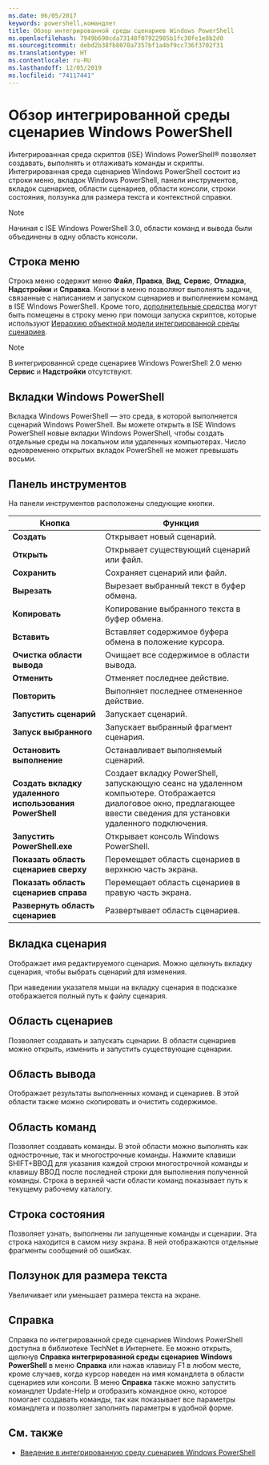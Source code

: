 ```yaml
---
ms.date: 06/05/2017
keywords: powershell,командлет
title: Обзор интегрированной среды сценариев Windows PowerShell
ms.openlocfilehash: 7949b690cda73148f07922985b1fc30fe1e8b2d0
ms.sourcegitcommit: debd2b38fb8070a7357bf1a4bf9cc736f3702f31
ms.translationtype: HT
ms.contentlocale: ru-RU
ms.lasthandoff: 12/05/2019
ms.locfileid: "74117441"
---
```

# <a name="exploring-the-windows-powershell-ise"></a>Обзор интегрированной среды сценариев Windows PowerShell

Интегрированная среда скриптов (ISE) Windows PowerShell® позволяет создавать, выполнять и отлаживать команды и скрипты. Интегрированная среда сценариев Windows PowerShell состоит из строки меню, вкладок Windows PowerShell, панели инструментов, вкладок сценариев, области сценариев, области консоли, строки состояния, ползунка для размера текста и контекстной справки.

> [!NOTE]
> Начиная с ISE Windows PowerShell 3.0, области команд и вывода были объединены в одну область консоли.

## <a name="menu-bar"></a>Строка меню

Строка меню содержит меню **Файл**, **Правка**, **Вид**, **Сервис**, **Отладка**, **Надстройки** и **Справка**. Кнопки в меню позволяют выполнять задачи, связанные с написанием и запуском сценариев и выполнением команд в ISE Windows PowerShell. Кроме того, [дополнительные средства](object-model/The-ISEAddOnTool-Object.md) могут быть помещены в строку меню при помощи запуска скриптов, которые используют [Иерархию объектной модели интегрированной среды сценариев](object-model/The-ISE-Object-Model-Hierarchy.md).

> [!NOTE]
> В интегрированной среде сценариев Windows PowerShell 2.0 меню **Сервис** и **Надстройки** отсутствуют.

## <a name="windows-powershell-tabs"></a>Вкладки Windows PowerShell

Вкладка Windows PowerShell — это среда, в которой выполняется сценарий Windows PowerShell. Вы можете открыть в ISE Windows PowerShell новые вкладки Windows PowerShell, чтобы создать отдельные среды на локальном или удаленных компьютерах. Число одновременно открытых вкладок PowerShell не может превышать восьми.

## <a name="toolbar"></a>Панель инструментов

На панели инструментов расположены следующие кнопки.

|Кнопка|Функция|
|----------|------------|
|**Создать**|Открывает новый сценарий.|
|**Открыть**|Открывает существующий сценарий или файл.|
|**Сохранить**|Сохраняет сценарий или файл.|
|**Вырезать**|Вырезает выбранный текст в буфер обмена.|
|**Копировать**|Копирование выбранного текста в буфер обмена.|
|**Вставить**|Вставляет содержимое буфера обмена в положение курсора.|
|**Очистка области вывода**|Очищает все содержимое в области вывода.|
|**Отменить**|Отменяет последнее действие.|
|**Повторить**|Выполняет последнее отмененное действие.|
|**Запустить сценарий**|Запускает сценарий.|
|**Запуск выбранного**|Запускает выбранный фрагмент сценария.|
|**Остановить выполнение**|Останавливает выполняемый сценарий.|
|**Создать вкладку удаленного использования PowerShell**|Создает вкладку PowerShell, запускающую сеанс на удаленном компьютере. Отображается диалоговое окно, предлагающее ввести сведения для установки удаленного подключения.|
|**Запустить PowerShell.exe**|Открывает консоль Windows PowerShell.|
|**Показать область сценариев сверху**|Перемещает область сценариев в верхнюю часть экрана.|
|**Показать область сценариев справа**|Перемещает область сценариев в правую часть экрана.|
|**Развернуть область сценариев**|Развертывает область сценариев.|

## <a name="script-tab"></a>Вкладка сценария

Отображает имя редактируемого сценария. Можно щелкнуть вкладку сценария, чтобы выбрать сценарий для изменения.

При наведении указателя мыши на вкладку сценария в подсказке отображается полный путь к файлу сценария.

## <a name="script-pane"></a>Область сценариев

Позволяет создавать и запускать сценарии. В области сценариев можно открыть, изменить и запустить существующие сценарии.

## <a name="output-pane"></a>Область вывода

Отображает результаты выполненных команд и сценариев. В этой области также можно скопировать и очистить содержимое.

## <a name="command-pane"></a>Область команд

Позволяет создавать команды. В этой области можно выполнять как однострочные, так и многострочные команды. Нажмите клавиши SHIFT+ВВОД для указания каждой строки многострочной команды и клавишу ВВОД после последней строки для выполнения полученной команды. Строка в верхней части области команд показывает путь к текущему рабочему каталогу.

## <a name="status-bar"></a>Строка состояния

Позволяет узнать, выполнены ли запущенные команды и сценарии. Эта строка находится в самом низу экрана. В ней отображаются отдельные фрагменты сообщений об ошибках.

## <a name="text-size-slider"></a>Ползунок для размера текста

Увеличивает или уменьшает размера текста на экране.

## <a name="help"></a>Справка

Справка по интегрированной среде сценариев Windows PowerShell доступна в библиотеке TechNet в Интернете. Ее можно открыть, щелкнув **Справка интегрированной среды сценариев Windows PowerShell** в меню **Справка** или нажав клавишу F1 в любом месте, кроме случаев, когда курсор наведен на имя командлета в области сценариев или консоли. В меню **Справка** также можно запустить командлет Update-Help и отобразить командное окно, которое помогает создавать команды, так как показывает все параметры командлета и позволяет заполнять параметры в удобной форме.

## <a name="see-also"></a>См. также

- [Введение в интегрированную среду сценариев Windows PowerShell](Introducing-the-Windows-PowerShell-ISE.md)

